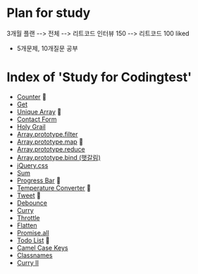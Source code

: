 # Plan for study

3개월 플랜 --> 전체 --> 리트코드 인터뷰 150 --> 리트코드 100 liked

- 5개문제, 10개질문 공부

# Index of 'Study for Codingtest'

- <a href="./counter.js">Counter</a> 🙆
- <a href="./Get.js">Get</a>
- <a href="./Unique_Array.js">Unique Array</a> 🙆
- <a href="./Contact_Form.js">Contact Form</a>
- <a href="./Holy_Grail.js">Holy Grail</a>
- <a href="./Array_prototype_filter.js">Array.prototype.filter</a>
- <a href="./Array_prototype_map.js">Array.prototype.map</a> 🙆
- <a href="./Array_prototype_reduce.js">Array.prototype.reduce</a>
- <a href="./Array_prototype_bind.js">Array.prototype.bind (햇갈림)</a>
- <a href="./jQuery_css.js">jQuery.css</a>
- <a href="./Sum.js">Sum</a>
- <a href="./Progress_Bar.js">Progress Bar</a> 🙆
- <a href="./Temperature_Converter.js">Temperature Converter</a> 🙆
- <a href="./Tweet.js">Tweet</a> 🙆
- <a href="./Debounce.js">Debounce</a>
- <a href="./Curry.js">Curry</a>
- <a href="./Throttle.js">Throttle</a>
- <a href="./Flatten.js">Flatten</a>
- <a href="./Promise_all.js">Promise.all</a>
- <a href="./Todo_List.js">Todo List</a> 🙆
- <a href="./Camel_Case_Keys.js">Camel Case Keys</a>
- <a href="./Classnames.js">Classnames</a>
- <a href="./CurryII.js">Curry II</a>
